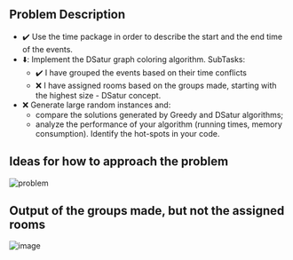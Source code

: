 ## Problem Description
  
  - :heavy_check_mark: Use the time package in order to describe the start and the end time of the events.
  - ⬇️: Implement the DSatur graph coloring algorithm.
     SubTasks:
      - ✔️ I have grouped the events based on their time conflicts
      - ❌ I have assigned rooms based on the groups made, starting with the highest size - DSatur concept.
  - :x: Generate large random instances and:
    - compare the solutions generated by Greedy and DSatur algorithms;
    - analyze the performance of your algorithm (running times, memory consumption). Identify the hot-spots in your code.

## Ideas for how to approach the problem
![problem](https://user-images.githubusercontent.com/61457770/157676626-687bb8c9-9ccd-468d-82ef-51f12a54bcfc.jpg)

## Output of the groups made, but not the assigned rooms
![image](https://user-images.githubusercontent.com/61457770/157686329-a8cf7dca-48bc-4fdb-a83a-64ee2cfd3c6b.png)

